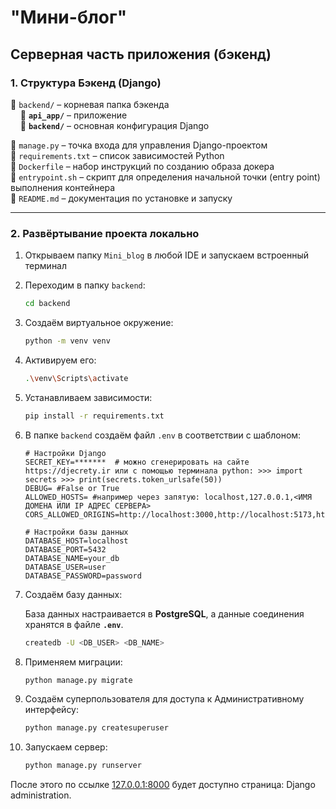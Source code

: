 # **"Мини-блог"**

## **Серверная часть приложения (бэкенд)**

### **1. Структура Бэкенд (Django)**

📁 `backend/` – корневая папка бэкенда  
&nbsp;&nbsp;&nbsp;&nbsp;📁 **`api_app/`** – приложение  
&nbsp;&nbsp;&nbsp;&nbsp;📁 **`backend/`** – основная конфигурация Django  

📄 `manage.py` – точка входа для управления Django-проектом  
📄 `requirements.txt` – список зависимостей Python  
📄 `Dockerfile` – набор инструкций по созданию образа докера  
📄 `entrypoint.sh` – скрипт для определения начальной точки (entry point) выполнения контейнера  
📄 `README.md` – документация по установке и запуску  

---

### **2. Развёртывание проекта локально**

1. Открываем папку `Mini_blog` в любой IDE и запускаем встроенный терминал

2. Переходим в папку `backend`:

   ```bash
   cd backend
   ```

3. Создаём виртуальное окружение:

   ```bash
   python -m venv venv
   ```

4. Активируем его:

   ```bash
   .\venv\Scripts\activate
   ```

5. Устанавливаем зависимости:

   ```bash
   pip install -r requirements.txt
   ```

6. В папке `backend` создаём файл `.env` в соответствии с шаблоном:

      ```plaintext
      # Настройки Django
      SECRET_KEY=*******  # можно сгенерировать на сайте https://djecrety.ir или с помощью терминала python: >>> import secrets >>> print(secrets.token_urlsafe(50))
      DEBUG= #False or True
      ALLOWED_HOSTS= #например через запятую: localhost,127.0.0.1,<ИМЯ ДОМЕНА ИЛИ IP АДРЕС СЕРВЕРА>
      CORS_ALLOWED_ORIGINS=http://localhost:3000,http://localhost:5173,http://localhost:4173

      # Настройки базы данных
      DATABASE_HOST=localhost
      DATABASE_PORT=5432
      DATABASE_NAME=your_db
      DATABASE_USER=user
      DATABASE_PASSWORD=password
      ```

7. Создаём базу данных:

   База данных настраивается в **PostgreSQL**, а данные соединения хранятся в файле **`.env`**.

   ```bash
   createdb -U <DB_USER> <DB_NAME>
   ```

8. Применяем миграции:

   ```bash
   python manage.py migrate
   ```

9. Создаём суперпользователя для доступа к Административному интерфейсу:

   ```bash
   python manage.py createsuperuser
   ```

10. Запускаем сервер:

    ```bash
    python manage.py runserver
    ```

После этого по ссылке [127.0.0.1:8000](http://127.0.0.1:8000/admin/) будет доступно страница: Django administration.
